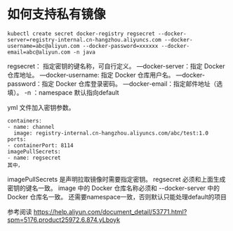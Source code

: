 # 如何支持私有镜像

```
kubectl create secret docker-registry regsecret --docker-server=registry-internal.cn-hangzhou.aliyuncs.com --docker-username=abc@aliyun.com --docker-password=xxxxxx --docker-email=abc@aliyun.com -n java
```

regsecret： 指定密钥的键名称，可自行定义。
—docker-server：指定 Docker 仓库地址。
—docker-username: 指定 Docker 仓库用户名。
—docker-password：指定 Docker 仓库登录密码。
—docker-email：指定邮件地址（选填）。
-n ：namespace 默认指向default

yml 文件加入密钥参数。
```
containers:
- name: channel
  image: registry-internal.cn-hangzhou.aliyuncs.com/abc/test:1.0
ports:
- containerPort: 8114
imagePullSecrets:
- name: regsecret
其中，
```
imagePullSecrets 是声明拉取镜像时需要指定密钥。
regsecret 必须和上面生成密钥的键名一致。
image 中的 Docker 仓库名称必须和 --docker-server 中的 Docker 仓库名一致。
还需要namespace一致，否则默认只能处理default的项目

参考阅读
https://help.aliyun.com/document_detail/53771.html?spm=5176.product25972.6.874.yLboyk



